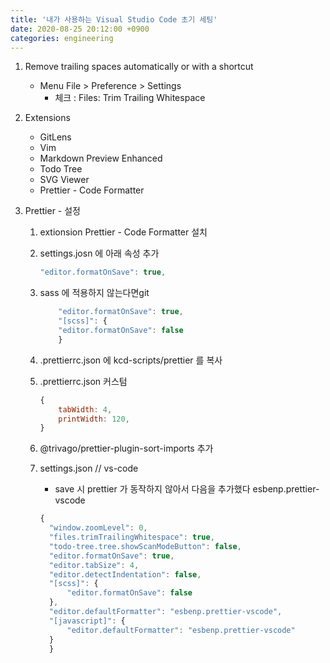 ```yaml
---
title: '내가 사용하는 Visual Studio Code 초기 세팅'
date: 2020-08-25 20:12:00 +0900
categories: engineering
---
```


1. Remove trailing spaces automatically or with a shortcut

    - Menu File > Preference > Settings
        - 체크 : Files: Trim Trailing Whitespace

2. Extensions

    - GitLens
    - Vim
    - Markdown Preview Enhanced
    - Todo Tree
    - SVG Viewer
    - Prettier - Code Formatter

3. Prettier - 설정

    1. extionsion Prettier - Code Formatter 설치
    2. settings.josn 에 아래 속성 추가
        ```javascript
        "editor.formatOnSave": true,
        ```
    3. sass 에 적용하지 않는다면git

        ```javascript
            "editor.formatOnSave": true,
            "[scss]": {
            "editor.formatOnSave": false
            }
        ```

    4. .prettierrc.json 에 kcd-scripts/prettier 를 복사

    5. .prettierrc.json 커스텀
        ```javascript
        {
            tabWidth: 4,
            printWidth: 120,
        }
        ```
    6. @trivago/prettier-plugin-sort-imports 추가
    7. settings.json // vs-code

        - save 시 prettier 가 동작하지 않아서 다음을 추가했다 esbenp.prettier-vscode

        ```javascript
        {
          "window.zoomLevel": 0,
          "files.trimTrailingWhitespace": true,
          "todo-tree.tree.showScanModeButton": false,
          "editor.formatOnSave": true,
          "editor.tabSize": 4,
          "editor.detectIndentation": false,
          "[scss]": {
              "editor.formatOnSave": false
          },
          "editor.defaultFormatter": "esbenp.prettier-vscode",
          "[javascript]": {
              "editor.defaultFormatter": "esbenp.prettier-vscode"
          }
          }
        ```
